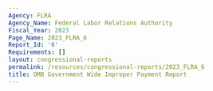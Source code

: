 ```yaml
---
Agency: FLRA
Agency_Name: Federal Labor Relations Authority
Fiscal_Year: 2023
Page_Name: 2023_FLRA_6
Report_Id: '6'
Requirements: []
layout: congressional-reports
permalink: /resources/congressional-reports/2023_FLRA_6
title: OMB Government Wide Improper Payment Report
---
```

